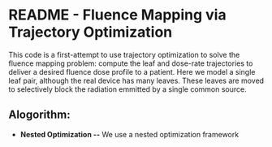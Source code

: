# README - Fluence Mapping via Trajectory Optimization

This code is a first-attempt to use trajectory optimization to solve the fluence mapping problem:
compute the leaf and dose-rate trajectories to deliver a desired fluence dose profile to a patient.
Here we model a single leaf pair, although the real device has many leaves.
These leaves are moved to selectively block the radiation emmitted by a single common source.

## Alogorithm:
- **Nested Optimization  --**
We use a nested optimization framework
